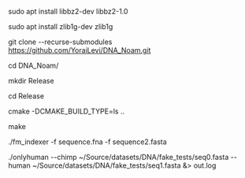 sudo apt install libbz2-dev libbz2-1.0

sudo apt install zlib1g-dev zlib1g

git clone --recurse-submodules https://github.com/YoraiLevi/DNA_Noam.git

cd DNA_Noam/

mkdir Release

cd Release

cmake -DCMAKE_BUILD_TYPE=ls ..

make

./fm_indexer -f sequence.fna -f sequence2.fasta

./onlyhuman --chimp ~/Source/datasets/DNA/fake_tests/seq0.fasta --human ~/Source/datasets/DNA/fake_tests/seq1.fasta &> out.log
